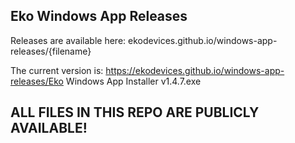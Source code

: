 ## Eko Windows App Releases

Releases are available here: ekodevices.github.io/windows-app-releases/{filename}

The current version is: https://ekodevices.github.io/windows-app-releases/Eko Windows App Installer v1.4.7.exe

## ALL FILES IN THIS REPO ARE PUBLICLY AVAILABLE!
